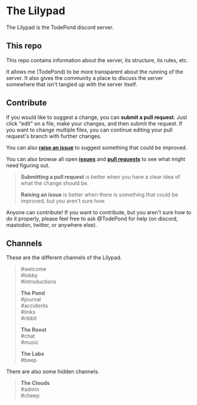 # The Lilypad

The Lilypad is the TodePond discord server.

## This repo

This repo contains information about the server, its structure, its rules, etc.

It allows me (TodePond) to be more transparent about the running of the server. It also gives the community a place to discuss the server somewhere that isn't tangled up with the server itself.

## Contribute

If you would like to suggest a change, you can **submit a pull request**. Just click "edit" on a file, make your changes, and then submit the request. If you want to change multiple files, you can continue editing your pull request's branch with further changes.

You can also **[raise an issue](https://github.com/TodePond/TheLilypad/issues/new)** to suggest something that could be improved.

You can also browse all open [**issues**](https://github.com/TodePond/TheLilypad/issues) and [**pull requests**](https://github.com/TodePond/TheLilypad/pulls) to see what might need figuring out.

> **Submitting a pull request** is better when you have a clear idea of what the change should be.
>
> **Raising an issue** is better when there is something that could be improved, but you aren't sure how.

Anyone can contribute! If you want to contribute, but you aren't sure how to do it properly, please feel free to ask @TodePond for help (on discord, mastodon, twitter, or anywhere else).

## Channels

These are the different channels of the Lilypad.

> #welcome<br>
#lobby<br>
#introductions
>    
> **The Pond**<br>
#journal<br>
#accidents<br>
#links<br>
#ribbit
> 
> **The Roost**<br>
#chat<br>
#music
> 
> **The Labs**<br>
#beep

There are also some hidden channels.

> **The Clouds**<br>
#admin<br>
#cheep
